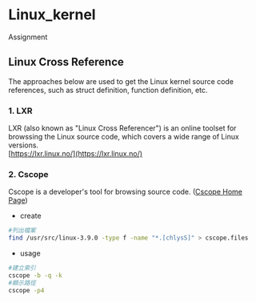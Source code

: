# Linux_kernel
Assignment

## Linux Cross Reference
The approaches below are used to get the Linux kernel source code references, such as struct definition, function definition, etc.
### 1. LXR
LXR (also known as "Linux Cross Referencer") is an online toolset for browssing the Linux source code, which covers a wide range of Linux versions.  
[https://lxr.linux.no/](https://lxr.linux.no/)
### 2. Cscope
Cscope is a developer's tool for browsing source code. ([Cscope Home Page](https://cscope.sourceforge.net/))
- create
```bash
#列出檔案
find /usr/src/linux-3.9.0 -type f -name "*.[chlysS]" > cscope.files
```
- usage
```bash
#建立索引
cscope -b -q -k
#顯示路徑
cscope -p4
```
